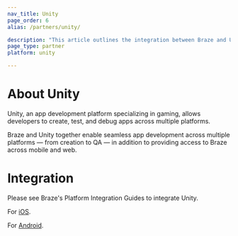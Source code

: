 ```yaml
---
nav_title: Unity
page_order: 6
alias: /partners/unity/

description: "This article outlines the integration between Braze and Unity, an app development platform specializing in gaming."
page_type: partner
platform: unity

---
```

# About Unity

Unity, an app development platform specializing in gaming, allows developers to create, test, and debug apps across multiple platforms.

Braze and Unity together enable seamless app development across multiple platforms — from creation to QA — in addition to providing access to Braze across mobile and web.

# Integration

Please see Braze's Platform Integration Guides to integrate Unity.

For [iOS]({{site.baseurl}}/developer_guide/platform_integration_guides/unity/ios/sdk_integration/).

For [Android]({{site.baseurl}}/developer_guide/platform_integration_guides/unity/android/sdk_integration/).
